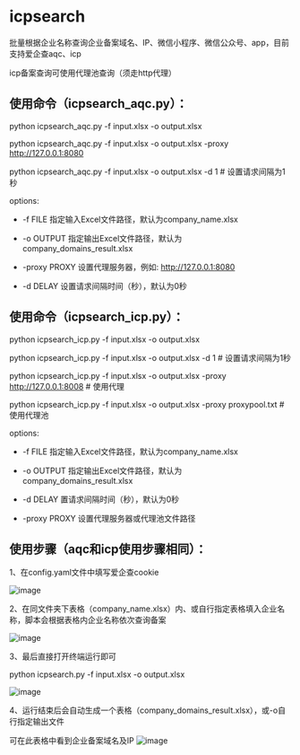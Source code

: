 # icpsearch
批量根据企业名称查询企业备案域名、IP、微信小程序、微信公众号、app，目前支持爱企查aqc、icp

icp备案查询可使用代理池查询（须走http代理）
## 使用命令（icpsearch_aqc.py）： ##
python icpsearch_aqc.py -f input.xlsx -o output.xlsx

python icpsearch_aqc.py -f input.xlsx -o output.xlsx -proxy http://127.0.0.1:8080

python icpsearch_aqc.py -f input.xlsx -o output.xlsx -d 1  # 设置请求间隔为1秒

options:

-  -f FILE       指定输入Excel文件路径，默认为company_name.xlsx
  
-  -o OUTPUT     指定输出Excel文件路径，默认为company_domains_result.xlsx
  
-  -proxy PROXY  设置代理服务器，例如: http://127.0.0.1:8080
  
-  -d DELAY      设置请求间隔时间（秒），默认为0秒
  
## 使用命令（icpsearch_icp.py）： ##
python icpsearch_icp.py -f input.xlsx -o output.xlsx

python icpsearch_icp.py -f input.xlsx -o output.xlsx -d 1  # 设置请求间隔为1秒

python icpsearch_icp.py -f input.xlsx -o output.xlsx -proxy http://127.0.0.1:8008  # 使用代理

python icpsearch_icp.py -f input.xlsx -o output.xlsx -proxy proxypool.txt  # 使用代理池

options:

-  -f FILE       指定输入Excel文件路径，默认为company_name.xlsx
  
-  -o OUTPUT     指定输出Excel文件路径，默认为company_domains_result.xlsx
                        
-  -d DELAY      置请求间隔时间（秒），默认为0秒
                        
-  -proxy PROXY  设置代理服务器或代理池文件路径
## 使用步骤（aqc和icp使用步骤相同）： ##
1、在config.yaml文件中填写爱企查cookie

![image](https://github.com/user-attachments/assets/64e6f062-ef59-4b5d-bcce-a71c47eb1688)

2、在同文件夹下表格（company_name.xlsx）内、或自行指定表格填入企业名称，脚本会根据表格内企业名称依次查询备案

![image](https://github.com/user-attachments/assets/5b8111a3-d5a1-4ad2-b89d-f591be715007)

3、最后直接打开终端运行即可

python icpsearch.py -f input.xlsx -o output.xlsx

![image](https://github.com/user-attachments/assets/a82b1139-71fd-4b9a-a763-24f6a4356d6b)

4、运行结束后会自动生成一个表格（company_domains_result.xlsx），或-o自行指定输出文件

可在此表格中看到企业备案域名及IP
![image](https://github.com/user-attachments/assets/0fe1678c-8765-4740-9e81-ec06027ed1af)

